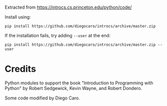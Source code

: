 Extracted from https://introcs.cs.princeton.edu/python/code/

Install using:
```
pip install https://github.com/diegocaro/introcs/archive/master.zip
```

If the installation fails, try adding `--user` at the end:
```
pip install https://github.com/diegocaro/introcs/archive/master.zip --user
```

# Credits
Python modules to support the book "Introduction to Programming
with Python" by Robert Sedgewick, Kevin Wayne, and Robert Dondero.

Some code modified by Diego Caro.